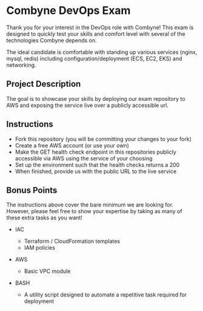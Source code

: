 # Combyne DevOps Exam

Thank you for your interest in the DevOps role with Combyne! This exam is designed to quickly test your skills and comfort level with several of the technologies Combyne depends on.

The ideal candidate is comfortable with standing up various services (nginx, mysql, redis) including configuration/deployment (ECS, EC2, EKS) and networking.

## Project Description

The goal is to showcase your skills by deploying our exam repository to AWS and exposing  the service live over a publicly accessible url. 

## Instructions
- Fork this repository (you will be committing your changes to your fork)
- Create a free AWS account (or use your own)
- Make the GET health check endpoint in this repositories publicly accessible via AWS using the service of your choosing
- Set up the environment such that the health checks returns a 200
- When finished, provide us with the public URL to the live service

## Bonus Points

The instructions above cover the bare minimum we are looking for. However, please feel free to show your expertise by taking as many of these extra tasks as you want!

* IAC
  * Terraform / CloudFormation templates
  * IAM policies

* AWS
  * Basic VPC module

* BASH
  * A utility script designed to automate a repetitive task required for deployment


